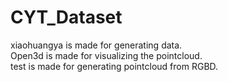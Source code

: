 # CYT_Dataset
xiaohuangya is made for generating data.  
Open3d is made for visualizing the pointcloud.  
test is made for generating pointcloud from RGBD.
